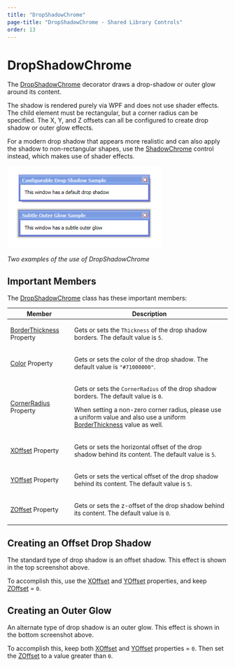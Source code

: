 ```yaml
---
title: "DropShadowChrome"
page-title: "DropShadowChrome - Shared Library Controls"
order: 13
---
```

# DropShadowChrome

The [DropShadowChrome](xref:@ActiproUIRoot.Controls.DropShadowChrome) decorator draws a drop-shadow or outer glow around its content.

The shadow is rendered purely via WPF and does not use shader effects.  The child element must be rectangular, but a corner radius can be specified.  The X, Y, and Z offsets can all be configured to create drop shadow or outer glow effects.

For a modern drop shadow that appears more realistic and can also apply the shadow to non-rectangular shapes, use the [ShadowChrome](shadowchrome.md) control instead, which makes use of shader effects.

![Screenshot](../images/dropshadowchrome.gif)

*Two examples of the use of DropShadowChrome*

## Important Members

The [DropShadowChrome](xref:@ActiproUIRoot.Controls.DropShadowChrome) class has these important members:

<table>
<thead>

<tr>
<th>Member</th>
<th>Description</th>
</tr>

</thead>
<tbody>

<tr>
<td>

[BorderThickness](xref:@ActiproUIRoot.Controls.DropShadowChrome.BorderThickness) Property

</td>
<td>

Gets or sets the `Thickness` of the drop shadow borders.  The default value is `5`.

</td>
</tr>

<tr>
<td>

[Color](xref:@ActiproUIRoot.Controls.DropShadowChrome.Color) Property

</td>
<td>

Gets or sets the color of the drop shadow.  The default value is `"#71000000"`.

</td>
</tr>

<tr>
<td>

[CornerRadius](xref:@ActiproUIRoot.Controls.DropShadowChrome.CornerRadius) Property

</td>
<td>

Gets or sets the `CornerRadius` of the drop shadow borders.  The default value is `0`.

When setting a non-zero corner radius, please use a uniform value and also use a uniform [BorderThickness](xref:@ActiproUIRoot.Controls.DropShadowChrome.BorderThickness) value as well.

</td>
</tr>

<tr>
<td>

[XOffset](xref:@ActiproUIRoot.Controls.DropShadowChrome.XOffset) Property

</td>
<td>

Gets or sets the horizontal offset of the drop shadow behind its content.  The default value is `5`.

</td>
</tr>

<tr>
<td>

[YOffset](xref:@ActiproUIRoot.Controls.DropShadowChrome.YOffset) Property

</td>
<td>

Gets or sets the vertical offset of the drop shadow behind its content.  The default value is `5`.

</td>
</tr>

<tr>
<td>

[ZOffset](xref:@ActiproUIRoot.Controls.DropShadowChrome.ZOffset) Property

</td>
<td>

Gets or sets the z-offset of the drop shadow behind its content.  The default value is `0`.

</td>
</tr>

</tbody>
</table>

## Creating an Offset Drop Shadow

The standard type of drop shadow is an offset shadow.  This effect is shown in the top screenshot above.

To accomplish this, use the [XOffset](xref:@ActiproUIRoot.Controls.DropShadowChrome.XOffset) and [YOffset](xref:@ActiproUIRoot.Controls.DropShadowChrome.YOffset) properties, and keep [ZOffset](xref:@ActiproUIRoot.Controls.DropShadowChrome.ZOffset) = `0`.

## Creating an Outer Glow

An alternate type of drop shadow is an outer glow.  This effect is shown in the bottom screenshot above.

To accomplish this, keep both [XOffset](xref:@ActiproUIRoot.Controls.DropShadowChrome.XOffset) and [YOffset](xref:@ActiproUIRoot.Controls.DropShadowChrome.YOffset) properties = `0`.  Then set the [ZOffset](xref:@ActiproUIRoot.Controls.DropShadowChrome.ZOffset) to a value greater than `0`.
